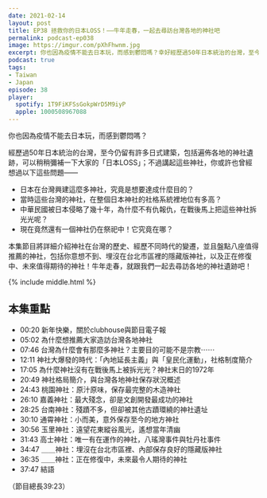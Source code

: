 ```yaml
---
date: 2021-02-14
layout: post
title: EP38 拯救你的日本LOSS！——牛年走春，一起去尋訪台灣各地的神社吧
permalink: podcast-ep038
image: https://imgur.com/pXhFhwnm.jpg
excerpt: 你也因為疫情不能去日本玩，而感到鬱悶嗎？幸好經歷過50年日本統治的台灣，至今仍留有許多日式建築，包括遍佈各地的神社遺跡，可以稍稍彌補你的「日本LOSS」！不過，日本人在台灣興建這麼多神社，究竟是想要達成什麼目的？為什麼多數神社戰後都沒有被馬上拆除？現在唯一維持祭祀的神社又是在哪？本集節目將詳細介紹神社在台灣的歷史，並且盤點八座值得推薦的神社，包括你意想不到、埋沒在台北市區裡的隱藏版神社！牛年走春，就跟我們一起去尋訪各地的神社遺跡吧！
podcast: true
tags:
- Taiwan
- Japan
episode: 38
player:
  spotify: 1T9FiKFSsGokpWrD5M9iyP
  apple: 1000508967088
---
```


你也因為疫情不能去日本玩，而感到鬱悶嗎？

經歷過50年日本統治的台灣，至今仍留有許多日式建築，包括遍佈各地的神社遺跡，可以稍稍彌補一下大家的「日本LOSS」；不過講起這些神社，你或許也曾經想過以下這些問題——

* 日本在台灣興建這麼多神社，究竟是想要達成什麼目的？
* 當時這些台灣的神社，在整個日本神社的社格系統裡地位有多高？
* 中華民國被日本侵略了幾十年，為什麼不有仇報仇，在戰後馬上把這些神社拆光光呢？
* 現在竟然還有一個神社仍在祭祀中！它究竟在哪？

本集節目將詳細介紹神社在台灣的歷史、經歷不同時代的變遷，並且盤點八座值得推薦的神社，包括你意想不到、埋沒在台北市區裡的隱藏版神社，以及正在修復中、未來值得期待的神社！牛年走春，就跟我們一起去尋訪各地的神社遺跡吧！



{% include middle.html %}

## 本集重點

* 00:20 新年快樂，關於clubhouse與節目電子報
* 05:02 為什麼想推薦大家造訪台灣各地神社
* 07:46 台灣為什麼會有那麼多神社？主要目的可能不是宗教⋯⋯
* 12:11 神社大爆發的時代：「內地延長主義」與「皇民化運動」，社格制度簡介
* 17:05 為什麼神社沒有在戰後馬上被拆光光？神社末日的1972年
* 20:49 神社格局簡介，與台灣各地神社保存狀況概述
* 24:43 桃園神社：原汁原味，保存最完整的木造神社
* 26:10 嘉義神社：最大殘念，卻是文創開發最成功的神社
* 28:25 台南神社：殘蹟不多，但卻被其他古蹟環繞的神社遺址
* 30:10 通霄神社：小而美，意外保存至今的地方神社
* 30:56 玉里神社：遠望花東縱谷風光，遙想當年清幽
* 31:43 高士神社：唯一有在運作的神社，八瑤灣事件與牡丹社事件
* 34:47 ＿＿神社：埋沒在台北市區裡、內部保存良好的隱藏版神社
* 36:35 ＿＿神社：正在修復中，未來最令人期待的神社
* 37:47 結語

（節目總長39:23）

